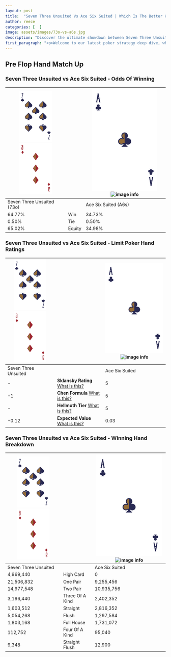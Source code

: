 ```yaml
---
layout: post
title:  "Seven Three Unsuited Vs Ace Six Suited | Which Is The Better Hand In Poker? A Complete Guide"
author: reece
categories: [  ]
image: assets/images/73o-vs-a6s.jpg
description: "Discover the ultimate showdown between Seven Three Unsuited and Ace Six Suited in poker! Uncover the odds, strategies, and scenarios where one hand triumphs over the other. Get ready to up your poker game with this thrilling analysis."
first_paragraph: "<p>Welcome to our latest poker strategy deep dive, where we're pitting two distinct hands against each other in a high-stakes showdown: Seven Three Unsuited vs Ace Six Suited.</p><p>In the dynamic world of poker, every decision counts, and knowing which hand holds the upper hand is key to your success at the table.</p><p>In this article, we'll dissect these two hands, explore the scenarios where one dominates the other, and equip you with the knowledge to make strategic choices that can tip the odds in your favor.</p><p>Get ready to unravel the intriguing dynamics of these poker hands and elevate your game to new heights.</p>"
---
```




[comment]: # (sp0)

## Pre Flop Hand Match Up

<div class="table hand-ratings" markdown="1"> 



### Seven Three Unsuited vs Ace Six Suited - Odds Of Winning


    
| ![image info](assets/images/hand1/7.png) ![image info](assets/images/hand1/3o.png) |  | ![image info](assets/images/hand2/A.png) ![image info](assets/images/hand2/6s.png) |
| -------- | -------- | -------- |
| Seven Three Unsuited (73o) |  | Ace Six Suited (A6s) |
| 64.77% | Win | 34.73% |
| 0.50% | Tie | 0.50% |
| 65.02% | Equity | 34.98% |




[comment]: # (sp1)



### Seven Three Unsuited vs Ace Six Suited - Limit Poker Hand Ratings


    
| ![image info](assets/images/hand1/7.png) ![image info](assets/images/hand1/3o.png) |  | ![image info](assets/images/hand2/A.png) ![image info](assets/images/hand2/6s.png) |
| -------- | -------- | -------- |
| Seven Three Unsuited |  | Ace Six Suited |
| - | **Sklansky Rating** [What is this?](/sklansky-rating-explained) | 5 |
| -1 | **Chen Formula** [What is this?](/chen-formula-explained) | 5 |
| - | **Hellmuth Tier** [What is this?](/Hellmuth-tier-explained) | 5 |
| -0.12 | **Expected Value** [What is this?](/expected-value-explained) | 0.03 |




[comment]: # (sp2)



### Seven Three Unsuited vs Ace Six Suited - Winning Hand Breakdown


    
| ![image info](assets/images/hand1/7.png) ![image info](assets/images/hand1/3o.png) |  | ![image info](assets/images/hand2/A.png) ![image info](assets/images/hand2/6s.png) |
| -------- | -------- | -------- |
| Seven Three Unsuited |  | Ace Six Suited |
| 4,969,440 | High Card | 0 |
| 21,506,832 | One Pair | 9,255,456 |
| 14,977,548 | Two Pair | 10,935,756 |
| 3,196,440 | Three Of A Kind | 2,402,352 |
| 1,603,512 | Straight | 2,816,352 |
| 5,054,268 | Flush | 1,297,584 |
| 1,803,168 | Full House | 1,731,072 |
| 112,752 | Four Of A Kind | 95,040 |
| 9,348 | Straight Flush | 12,900 |




[comment]: # (sp3)



</div>

[comment]: # (sp4)



[comment]: # (sp5)

